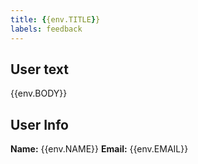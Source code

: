```yaml
---
title: {{env.TITLE}}
labels: feedback
---
```

## User text
{{env.BODY}}

## User Info
__Name:__ {{env.NAME}}
__Email:__ {{env.EMAIL}}


